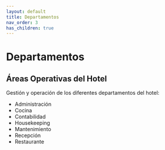 ```yaml
---
layout: default
title: Departamentos
nav_order: 3
has_children: true
---
```


# Departamentos

## Áreas Operativas del Hotel

Gestión y operación de los diferentes departamentos del hotel:

- Administración
- Cocina
- Contabilidad
- Housekeeping
- Mantenimiento
- Recepción
- Restaurante